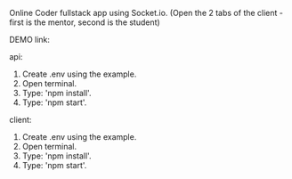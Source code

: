 Online Coder fullstack app using Socket.io.
(Open the 2 tabs of the client - first is the mentor, second is the student)

DEMO link:

api:

1. Create .env using the example.
2. Open terminal.
3. Type: 'npm install'.
3. Type: 'npm start'.

client:

1. Create .env using the example.
2. Open terminal.
3. Type: 'npm install'.
3. Type: 'npm start'.